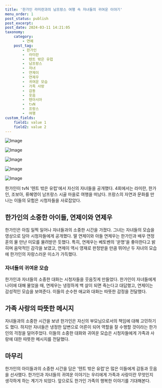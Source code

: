 ```yaml
---
title: '한가인 라미란과의 남프랑스 여행 속 자녀들의 귀여운 이야기'
menu_order: 1
post_status: publish
post_excerpt: 
post_date: 2024-03-11 14:21:05
taxonomy:
    category:
        - 연예
    post_tag:
        - 한가인
        -  라미란
        -  텐트 밖은 유럽
        -  남프랑스
        -  자녀
        -  연제이
        -  연제우
        -  귀여운 모습
        -  가족 사랑
        -  감동
        -  웃음
        -  텐아시아
        -  tvN
        -  프랑스
        -  여행
custom_fields:
    field1: value 1
    field2: value 2
---
```


![Image](https://ssl.pstatic.net/mimgnews/image/312/2024/03/11/0000652846_001_20240311081901290.jpg?type=w540)

![Image](https://mimgnews.pstatic.net/image/312/2024/03/11/0000652846_002_20240311081901318.jpg?type=w540)

![Image](https://ssl.pstatic.net/mimgnews/image/312/2024/03/11/0000652846_003_20240311081902206.jpg?type=w540)

![Image](https://mimgnews.pstatic.net/image/312/2024/03/11/0000652846_004_20240311081902259.jpg?type=w540)

![Image](https://ssl.pstatic.net/mimgnews/image/312/2024/03/11/0000652846_005_20240311081903930.jpg?type=w540)

한가인이 tvN '텐트 밖은 유럽'에서 자신의 자녀들을 공개했다. 4회에서는 라미란, 한가인, 조보아, 류혜영이 남프랑스 시골 마을로 여행을 떠났다. 프랑스의 자연과 문화를 만나는 이들의 모험은 시청자들을 사로잡았다.
## 한가인의 소중한 아이들, 연제이와 연제우
한가인은 아침 일찍 일어나 자녀들과의 소중한 시간을 가졌다. 그녀는 자녀들의 모습을 영상으로 담아 시청자들에게 공개했다. 딸 연제이와 아들 연제우는 한가인과 배우 연정훈의 물 만난 미모를 물려받은 듯했다. 특히, 연제우는 베토벤의 '운명'을 좋아한다고 밝히며 음악적인 감각을 보였고, 연제이 역시 영재로 판정받을 만큼 뛰어난 두 자녀의 모습에 한가인의 자랑스러운 미소가 가득했다.
### 자녀들의 귀여운 모습
한가인과 자녀들의 소중한 대화는 시청자들을 웃음짓게 만들었다. 한가인이 자녀들에게 나이에 대해 물었을 때, 연제우는 냉정하게 백 살이 되면 죽는다고 대답했고, 연제이는 감성적인 모습을 보여준다. 이들의 순수한 애교와 대화는 따뜻한 감정을 전달했다.
## 가족 사랑의 따뜻한 메시지
자녀들과의 소중한 시간을 보낸 한가인은 자신의 부모님으로서의 책임에 대해 고민하기도 했다. 하지만 자녀들은 냉정한 답변으로 어른이 되어 역할을 잘 수행할 것이라는 한가인의 걱정을 덜어주었다. 이들의 소중한 대화와 귀여운 모습은 시청자들에게 가족과 사랑에 대한 따뜻한 메시지를 전달했다.
## 마무리
한가인의 아이들과의 소중한 시간을 담은 '텐트 밖은 유럽'은 많은 이들에게 감동과 웃음을 선사했다. 한가인과 자녀들의 귀여운 이야기는 우리에게 가족과 사랑이란 무엇인지 생각하게 하는 계기가 되었다. 앞으로도 한가인 가족의 행복한 이야기를 기대해본다.
